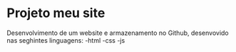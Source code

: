 # Projeto meu site
Desenvolvimento de um website e armazenamento no Github, desenvovido nas seghintes linguagens:
-html
-css
-js
